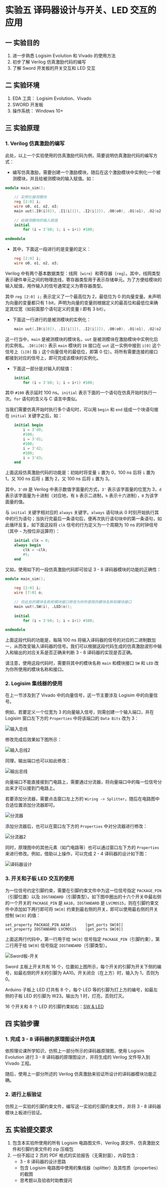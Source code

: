 # 实验五  译码器设计与开关、LED 交互的应用

## 一    实验目的

1. 进一步熟悉 Logisim Evolution 和 Vivado 的使用方法
2. 初步了解 Verilog 仿真激励代码的编写
3. 了解 Sword 开发板的开关交互和 LED 交互

## 二    实验环境

1. EDA 工具： Logisim Evolution、Vivado
2. SWORD 开发板
3. 操作系统： Windows 10+

## 三    实验原理

### 1. Verilog 仿真激励的编写

此处，以上一个实验使用的仿真激励代码为例，简要说明仿真激励代码的编写方式：

- 编写仿真激励，需要创建一个激励模块，随后在这个激励模块中实例化一个被测模块，并且给被测模块的输入赋值。如：

```verilog
module main_sim();
    
    // 实例化被测模块
    reg [2:0] i;
    wire o0, o1, o2, o3;
    main uut(.I0(i[0]), .I1(i[1]), .I2(i[2]), .O0(o0), .O1(o1), .O2(o2), .O3(o3));
    
    // 给被测模块的输入赋值
    initial 
        for (i = 3'b0; 1; i = i+1) #100;
    
endmodule
```

- 其中，下面这一段进行的是变量的定义：

```verilog
    reg [2:0] i;
    wire o0, o1, o2, o3;
```

Verilog 中有两个基本数据类型：线网（`wire`）和寄存器（`reg`）。其中，线网类型表示硬件单元之间的物理连线，寄存器类型用于表示存储单元。为了方便给模块的输入赋值，用作输入的信号通常定义为寄存器类型。

其中 `reg [2:0] i;` 表示定义了一个最高位为 2，最低位为 0 的向量变量。未声明为向量的变量都只有 1 bit，声明为向量的变量则根据定义的最高位和最低位来确定其位宽（如前面那个语句定义的变量 i 即有 3 bit）。

- 下面这一行进行的是被测模块的实例化：

```verilog
    main uut(.I0(i[0]), .I1(i[1]), .I2(i[2]), .O0(o0), .O1(o1), .O2(o2), .O3(o3));
```

这一行当中，`main` 是被测模块的模块名，`uut` 是被测模块在激励模块中实例化后的实例名。`.I0(i[0])` 表示 `main` 模块的 `I0` 接口在 `uut` 这一实例中接到 `i[0]` 这个信号上（`i[0]` 指 `i` 这个向量信号的最低位，即第 0 位）。将所有需要连接的接口都接到对应的信号上，即可完成该模块的实例化。

- 下面这一部分是对输入的赋值：

```verilog
    initial 
        for (i = 3'b0; 1; i = i+1) #100;
```

其中 `#100` 表示延时 100 ns。`initial` 表示下面的一个语句在仿真开始时执行一次。`for` 语句的含义与 C 语言中类似。

当我们需要仿真开始时执行多个语句时，可以用 `begin` 和 `end` 组成一个块语句接在 `initial` 关键字之后，如：

```verilog
    initial begin
        i = 3'd0;
    	#100;
        i = 3'd1;
        #100;
        i = 3'd2;
        #100;
        i = 3'd3;
    end
```

上面这段仿真激励代码的功能是：初始时将变量 `i` 置为 0，100 ns 后将 `i` 置为 1，又 100 ns 后将 `i` 置为 2，又 100 ns 后将 `i` 置为 3。

其中，`3'd0` 是 Verilog 中表示数值字面量的方式，`3'` 表示该字面量的位宽为 3，`d` 表示该字面量为十进制（对应地，有 `b` 表示二进制，`h` 表示十六进制），`0` 为该字面量的值。

与 `initial` 关键字相对应的 `always` 关键字。`always` 语句块从 0 时刻开始执行其中的行为语句；当执行完最后一条语句后，便再次执行语句块中的第一条语句，如此循环反复。如下面这段将 `clk` 信号的行为定义为一个周期为 10 ns 的时钟信号（其中 `~` 为按位非运算符）：

```verilog
    initial clk = 0;
    always begin
        clk = ~clk;
        #5;
    end
```

又如，使用如下的一段仿真激励代码即可验证 3 - 8 译码器模块的功能的正确性：

```verilog
module main_sim();
    
    reg [2:0] i;
    wire [7:0] o;
    
    // 将此处的模块名称和模块接口修改为你所使用的模块名称和模块接口
    main uut(.SW(i), .LED(o));
    
    initial 
        for (i = 3'b0; 1; i = i+1) #100;
    
endmodule
```

上面这段代码的功能是，每隔 100 ns 将输入译码器的信号的对应的二进制数加一，从而改变输入译码器的信号。我们可以根据这段代码生成的仿真激励波形中输入和输出的对应关系是否正确来判断 3 - 8 译码器的实现是否正确。

请注意，使用这段代码时，需要将其中的模块名称 `main` 和模块接口 `SW` 和 `LED` 改为你所使用的模块名称和接口。

### 2. Logisim 集线器的使用

在上一节涉及到了 Vivado 中的向量信号，这一节主要涉及 Logisim 中的向量信号。

例如，若要定义一个位宽为 3 的向量输入信号，则需创建一个输入端口，并在 Logisim 窗口左下方的 `Properties` 中将该端口的 `Data Bits` 改为 3：

![输入总线](img/lab5/2.png)

修改完成后效果如下图所示：

![输入总线2](img/lab5/3.png)

同理，输出端口也可以如此修改：

![输出总线](img/lab5/4.png)

向量端口不能直接接到门电路上，需要通过分流器，将向量端口中的每一位信号分出来才可以接到门电路上。

若要添加分流器，需要点击窗口左上方的 `Wiring -> Splitter`，随后在电路图中合适位置添加分流器即可。

![分流器](img/lab5/5.png)

添加分流器后，也可以在窗口左下方的 `Properties` 中对分流器进行修改：

![分流器2](img/lab5/6.png)

同时，原理图中的其他元素（如门电路等）也可以通过窗口左下方的 `Properties` 来进行修改。例如，借助以上操作，可以完成 2 - 4 译码器的设计如下图：

![译码器设计](img/lab5/7.png)



### 3. 开关和子板 LED 交互的使用

为一位信号约定引脚约束，需要在引脚约束文件中为这一位信号指定 `PACKAGE_PIN`（引脚位置）以及 `IOSTANDARD`（引脚类型）。如下图中圈出的十六个开关中最右侧的一个开关的 `PACKAGE_PIN` 是 `AA10`，`IOSTANDARD` 是 `LVCMOS15`，则在引脚约束文件中添加如下两行即可将 `SW[0]` 约束到最右侧的开关，即可以使用最右侧的开关控制 `SW[0]` 的值：

```
set_property PACKAGE_PIN AA10       [get_ports SW[0]]
set_property IOSTANDARD LVCMOS15    [get_ports SW[0]]
```

上面这两行代码中，第一行用于给 `SW[0]` 信号指定 `PACKAGE_PIN`（引脚约束），第二行用于给 `SW[0]` 信号指定 `IOSTANDARD`（引脚类型）。

![Sword板-开关](img/lab5/1.jpg)

Sword 主板上开关共有 16 个，位置如上图所示，每个开关的引脚为开关下侧的编号，如最右侧的开关的引脚为 AA10。开关闭合（在上方）时，输入为 1，否则为 0。

Arduino 子板上 LED 灯共有 8 个，每个 LED 等的引脚为灯上方的编号，如最左侧的子板 LED 的引脚为 W23。输出为 1 时，灯亮，否则灯灭。

16 个开关和 8 个 LED 的引脚约束如右：[SW & LED](SW_LED.xdc)

## 四    实验步骤

### 1. 完成 3 - 8 译码器的原理图设计并仿真

依照理论课所学知识，仿照上一部分所示的译码器原理图，使用 Logisim Evolution 进行 3 - 8 译码器的原理图设计，并将生成的 Verilog 文件导入到 Vivado 工程。

随后，使用上一部分所述的 Verilog 仿真激励来验证所设计的译码器模块功能正确。

### 2. 进行上板验证

仿照上一实验的引脚约束文件，编写这一实验的引脚约束文件，并将 3 - 8 译码器模块上板进行验证。

## 五    实验提交要求

1. 包含本实验所使用的所有 Logisim 电路图文件、Verilog 源文件、仿真激励文件和引脚约束文件的 zip 压缩包
2. 一份不超过 2 页的 PDF 格式的实验报告（无需封面），内容包含：
    - 3 - 8 译码器的设计思路
    - 包含 Logisim 电路图中使用的集线器（splitter）及其性质（properties）的截图
    - 思考题以及验收时助教提问

